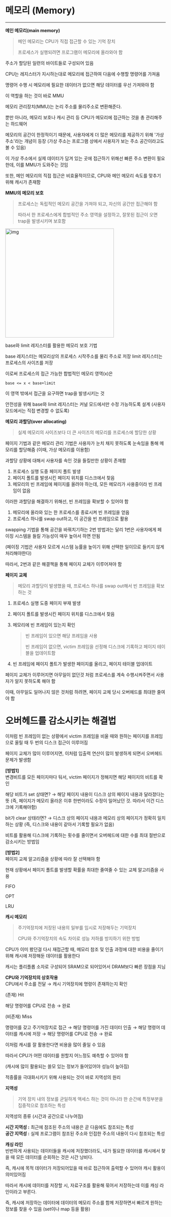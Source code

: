 # 메모리 (Memory)
___
**메인 메모리(main memory)**   
> 메인 메모리는 CPU가 직접 접근할 수 있는 기억 장치
> 
> 프로세스가 실행되려면 프로그램이 메모리에 올라와야 함

주소가 할당된 일련의 바이트들로 구성되어 있음


CPU는 레지스터가 지시하는대로 메모리에 접근하여 다음에 수행할 명령어를 가져옴

명령어 수행 시 메모리에 필요한 데이터가 없으면 해당 데이터를 우선 가져와야 함

이 역할을 하는 것이 바로 MMU


메모리 관리장치(MMU)는 논리 주소를 물리주소로 변환해준다.

뿐만 아니라, 메모리 보호나 캐시 관리 등 CPU가 메모리에 접근하는 것을 총 관리해주는 하드웨어


메모리의 공간이 한정적이기 때문에, 사용자에게 더 많은 메모리를 제공하기 위해 '가상 주소'라는 개념이 등장 (가상 주소는 프로그램 상에서 사용자가 보는 주소 공간이라고도 볼 수 있음)

이 가상 주소에서 실제 데이터가 담겨 있는 곳에 접근하기 위해선 빠른 주소 변환이 필요한데, 이를 MMU가 도와주는 것임

또한, 메인 메모리의 직접 접근은 비효율적이므로, CPU와 메인 메모리 속도를 맞추기 위해 캐시가 존재함


**MMU의 메모리 보호**   
> 프로세스는 독립적인 메모리 공간을 가져야 되고, 자신의 공간만 접근해야 함
>
> 따라서 한 프로세스에게 합법적인 주소 영역을 설정하고, 잘못된 접근이 오면 trap을 발생시키며 보호함

<img width="341" alt="img" src="https://user-images.githubusercontent.com/95405810/157166678-5496b3a7-211e-4128-b514-63705ff8079f.PNG">


base와 limit 레지스터를 활용한 메모리 보호 기법

base 레지스터는 메모리상의 프로세스 시작주소를 물리 주소로 저장 limit 레지스터는 프로세스의 사이즈를 저장

이로써 프로세스의 접근 가능한 합법적인 메모리 영역(x)은
```
base <= x < base+limit
```
이 영역 밖에서 접근을 요구하면 trap을 발생시키는 것


안전성을 위해 base와 limit 레지스터는 커널 모드에서만 수정 가능하도록 설계 (사용자 모드에서는 직접 변경할 수 없도록)



**메모리 과할당(over allocating)**   
> 실제 메모리의 사이즈보다 더 큰 사이즈의 메모리를 프로세스에 할당한 상황


페이지 기법과 같은 메모리 관리 기법은 사용자가 눈치 채지 못하도록 눈속임을 통해 메모리를 할당해줌 (이때, 가상 메모리를 이용함)


과할당 상황에 대해서 사용자를 속인 것을 들킬만한 상황이 존재함   
   1. 프로세스 실행 도중 페이지 폴트 발생   
   2. 페이지 폴트를 발생시킨 페이지 위치를 디스크에서 찾음   
   3. 메모리의 빈 프레임에 페이지를 올려야 하는데, 모든 메모리가 사용중이라 빈 프레임이 없음


이러한 과할당을 해결하기 위해선, 빈 프레임을 확보할 수 있어야 함   
   1. 메모리에 올라와 있는 한 프로세스를 종료시켜 빈 프레임을 얻음   
   2. 프로세스 하나를 swap out하고, 이 공간을 빈 프레임으로 활용


swapping 기법을 통해 공간을 바꿔치기하는 2번 방법과는 달리 1번은 사용자에게 페이징 시스템을 들킬 가능성이 매우 높아서 하면 안됨

(페이징 기법은 사용자 모르게 시스템 능률을 높이기 위해 선택한 일이므로 들키지 않게 처리해야한다)

따라서, 2번과 같은 해결책을 통해 페이지 교체가 이루어져야 함



**페이지 교체**   
> 메모리 과할당이 발생했을 때, 프로세스 하나를 swap out해서 빈 프레임을 확보하는 것

  1. 프로세스 실행 도중 페이지 부재 발생

  2. 페이지 폴트를 발생시킨 페이지 위치를 디스크에서 찾음

  3. 메모리에 빈 프레임이 있는지 확인
     > 
     > 빈 프레임이 있으면 해당 프레임을 사용
     >
     > 빈 프레임이 없으면, victim 프레임을 선정해 디스크에 기록하고 페이지 테이블을 업데이트함

  4. 빈 프레임에 페이지 폴트가 발생한 페이지를 올리고, 페이지 테이블 업데이트


페이지 교체가 이루어지면 아무일이 없던것 처럼 프로세스를 계속 수행시켜주면서 사용자가 알지 못하도록 해야 함

이때, 아무일도 일어나지 않은 것처럼 하려면, 페이지 교체 당시 오버헤드를 최대한 줄여야 함


# 오버헤드를 감소시키는 해결법   
이처럼 빈 프레임이 없는 상황에서 victim 프레임을 비울 때와 원하는 페이지를 프레임으로 올릴 때 두 번의 디스크 접근이 이루어짐

페이지 교체가 많이 이루어지면, 이처럼 입출력 연산이 많이 발생하게 되면서 오버헤드 문제가 발생함


**[방법1]**   
변경비트를 모든 페이지마다 둬서, victim 페이지가 정해지면 해당 페이지의 비트를 확인

해당 비트가 set 상태면? → 해당 페이지 내용이 디스크 상의 페이지 내용과 달라졌다는 뜻 (즉, 페이지가 메모리 올라온 이후 한번이라도 수정이 일어났던 것. 따라서 이건 디스크에 기록해야함)

bit가 clear 상태라면? → 디스크 상의 페이지 내용과 메모리 상의 페이지가 정확히 일치하는 상황 (즉, 디스크와 내용이 같아서 기록할 필요가 없음)

비트를 활용해 디스크에 기록하는 횟수를 줄이면서 오버헤드에 대한 수를 최대 절반으로 감소시키는 방법임


**[방법2]**   
페이지 교체 알고리즘을 상황에 따라 잘 선택해야 함

현재 상황에서 페이지 폴트를 발생할 확률을 최대한 줄여줄 수 있는 교체 알고리즘을 사용

FIFO

OPT

LRU




**캐시 메모리**   
> 주기억장치에 저장된 내용의 일부를 임시로 저장해두는 기억장치
>
> CPU와 주기억장치의 속도 차이로 성능 저하를 방지하기 위한 방법

CPU가 이미 봤던걸 다시 재접근할 때, 메모리 참조 및 인출 과정에 대한 비용을 줄이기 위해 캐시에 저장해둔 데이터를 활용한다

캐시는 플리플롭 소자로 구성되어 SRAM으로 되어있어서 DRAM보다 빠른 장점을 지님


**CPU와 기억장치의 상호작용**   
CPU에서 주소를 전달 → 캐시 기억장치에 명령이 존재하는지 확인

(존재) Hit

해당 명령어를 CPU로 전송 → 완료

(비존재) Miss

명령어를 갖고 주기억장치로 접근 → 해당 명령어를 가진 데이터 인출 → 해당 명령어 데이터를 캐시에 저장 → 해당 명령어를 CPU로 전송 → 완료


이처럼 캐시를 잘 활용한다면 비용을 많이 줄일 수 있음

따라서 CPU가 어떤 데이터를 원할지 어느정도 예측할 수 있어야 함

(캐시에 많이 활용되는 쓸모 있는 정보가 들어있어야 성능이 높아짐)


적중률을 극대화시키기 위해 사용되는 것이 바로 지역성의 원리

**지역성**   
> 기억 장치 내의 정보를 균일하게 액세스 하는 것이 아니라 한 순간에 특정부분을 집중적으로 참조하는 특성


지역성의 종류 (시간과 공간으로 나누어짐)

**시간 지역성 :** 최근에 참조된 주소의 내용은 곧 다음에도 참조되는 특성   
**공간 지역성 :** 실제 프로그램이 참조된 주소와 인접한 주소의 내용이 다시 참조되는 특성



**캐싱 라인**   
빈번하게 사용되는 데이터들을 캐시에 저장했더라도, 내가 필요한 데이터를 캐시에서 찾을 때 모든 데이터를 순회하는 것은 시간 낭비다.

즉, 캐시에 목적 데이터가 저장되어있을 때 바로 접근하여 출력할 수 있어야 캐시 활용이 의미있어짐

따라서 캐시에 데이터를 저장할 시, 자료구조를 활용해 묶어서 저장하는데 이를 캐싱 라인이라고 부른다.

즉, 캐시에 저장하는 데이터에 데이터의 메모리 주소를 함께 저장하면서 빠르게 원하는 정보를 찾을 수 있음 (set이나 map 등을 활용)
